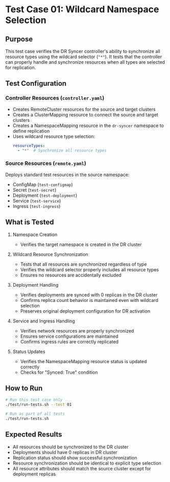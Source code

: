 # Test Case 01: Wildcard Namespace Selection

## Purpose
This test case verifies the DR Syncer controller's ability to synchronize all resource types using the wildcard selector (`"*"`). It tests that the controller can properly handle and synchronize resources when all types are selected for replication.

## Test Configuration

### Controller Resources (`controller.yaml`)
- Creates RemoteCluster resources for the source and target clusters
- Creates a ClusterMapping resource to connect the source and target clusters
- Creates a NamespaceMapping resource in the `dr-syncer` namespace to define replication
- Uses wildcard resource type selection:
  ```yaml
  resourceTypes:
    - "*"  # Synchronize all resource types
  ```

### Source Resources (`remote.yaml`)
Deploys standard test resources in the source namespace:
- ConfigMap (`test-configmap`)
- Secret (`test-secret`)
- Deployment (`test-deployment`)
- Service (`test-service`)
- Ingress (`test-ingress`)

## What is Tested
1. Namespace Creation
   - Verifies the target namespace is created in the DR cluster

2. Wildcard Resource Synchronization
   - Tests that all resources are synchronized regardless of type
   - Verifies the wildcard selector properly includes all resource types
   - Ensures no resources are accidentally excluded

3. Deployment Handling
   - Verifies deployments are synced with 0 replicas in the DR cluster
   - Confirms replica count behavior is maintained even with wildcard selection
   - Preserves original deployment configuration for DR activation

4. Service and Ingress Handling
   - Verifies network resources are properly synchronized
   - Ensures service configurations are maintained
   - Confirms ingress rules are correctly replicated

5. Status Updates
   - Verifies the NamespaceMapping resource status is updated correctly
   - Checks for "Synced: True" condition

## How to Run
```bash
# Run this test case only
./test/run-tests.sh --test 01

# Run as part of all tests
./test/run-tests.sh
```

## Expected Results
- All resources should be synchronized to the DR cluster
- Deployments should have 0 replicas in DR cluster
- Replication status should show successful synchronization
- Resource synchronization should be identical to explicit type selection
- All resource attributes should match the source cluster except for deployment replicas
